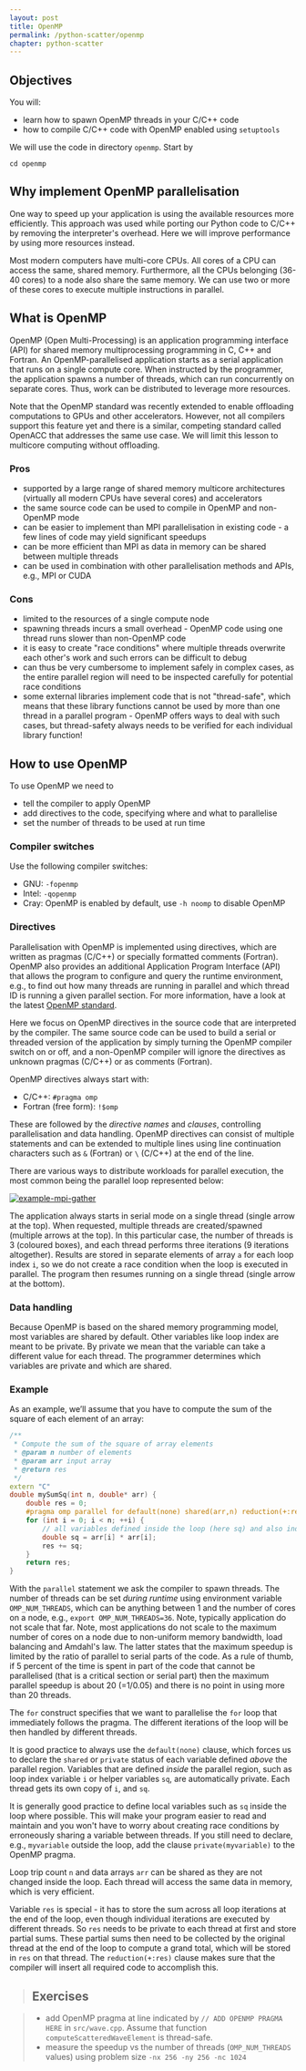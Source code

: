 ```yaml
---
layout: post
title: OpenMP
permalink: /python-scatter/openmp
chapter: python-scatter
---
```


## Objectives

You will:

* learn how to spawn OpenMP threads in your C/C++ code
* how to compile C/C++ code with OpenMP enabled using `setuptools`

We will use the code in directory `openmp`. Start by
```
cd openmp
```

## Why implement OpenMP parallelisation

One way to speed up your application is using the available resources more efficiently. This approach was used while porting our Python code to C/C++ by removing the interpreter's overhead. Here we will improve performance by using more resources instead.

Most modern computers have multi-core CPUs. All cores of a CPU can access the same, shared memory. Furthermore, all the CPUs belonging (36-40 cores) to a node also share the same memory. We can use two or more of these cores to execute multiple instructions in parallel.

## What is OpenMP

OpenMP (Open Multi-Processing) is an application programming interface (API) for shared memory multiprocessing programming in C, C++ and Fortran.  An OpenMP-parallelised application starts as a serial application that runs on a single compute core. When instructed by the programmer, the application spawns a number of threads, which can run concurrently on separate cores. Thus, work can be distributed to leverage more resources.

Note that the OpenMP standard was recently extended to enable offloading computations to GPUs and other accelerators. However, not all compilers support this feature yet and there is a similar, competing standard called OpenACC that addresses the same use case. We will limit this lesson to multicore computing without offloading.

### Pros

* supported by a large range of shared memory multicore architectures (virtually all modern CPUs have several cores) and accelerators
* the same source code can be used to compile in OpenMP and non-OpenMP mode
* can be easier to implement than MPI parallelisation in existing code - a few lines of code may yield significant speedups
* can be more efficient than MPI as data in memory can be shared between multiple threads
* can be used in combination with other parallelisation methods and APIs, e.g., MPI or CUDA

### Cons

* limited to the resources of a single compute node
* spawning threads incurs a small overhead - OpenMP code using one thread runs slower than non-OpenMP code
* it is easy to create "race conditions" where multiple threads overwrite each other's work and such errors can be difficult to debug
* can thus be very cumbersome to implement safely in complex cases, as the entire parallel region will need to be inspected carefully for potential race conditions
* some external libraries implement code that is not "thread-safe", which means that these library functions cannot be used by more than one thread in a parallel program - OpenMP offers ways to deal with such cases, but thread-safety always needs to be verified for each individual library function!

## How to use OpenMP

To use OpenMP we need to
* tell the compiler to apply OpenMP
* add directives to the code, specifying where and what to parallelise
* set the number of threads to be used at run time

### Compiler switches

Use the following compiler switches:
* GNU: `-fopenmp`
* Intel: `-qopenmp`
* Cray: OpenMP is enabled by default, use `-h noomp` to disable OpenMP

### Directives

Parallelisation with OpenMP is implemented using directives, which are written as pragmas (C/C++) or specially formatted comments (Fortran). OpenMP also provides an additional Application Program Interface (API) that allows the program to configure and query the runtime environment, e.g., to find out how many threads are running in parallel and which thread ID is running a given parallel section. For more information, have a look at the latest [OpenMP standard](https://www.openmp.org/wp-content/uploads/openmp-4.5.pdf).

Here we focus on OpenMP directives in the source code that are interpreted by the compiler. The same source code can be used to build a serial or threaded version of the application by simply turning the OpenMP compiler switch on or off, and a non-OpenMP compiler will ignore the directives as unknown pragmas (C/C++) or as comments (Fortran).

OpenMP directives always start with:
* C/C++: `#pragma omp`
* Fortran (free form): `!$omp`

These are followed by the _directive names_ and _clauses_, controlling parallelisation and data handling. OpenMP directives can consist of multiple statements and can be extended to multiple lines using line continuation characters such as `&` (Fortran) or `\` (C/C++) at the end of the line.

There are various ways to distribute workloads for parallel execution, the most common being the parallel loop represented below:

[![example-mpi-gather](images/example_omp_threads.png)](images/example_omp_threads.png)

The application always starts in serial mode on a single thread (single arrow at the top). When requested, multiple threads are created/spawned (multiple arrows at the top). In this particular case, the number of threads is 3 (coloured boxes), and each thread performs three iterations (9 iterations altogether). Results are stored in separate elements of array `a` for each loop index `i`, so we do not create a race condition when the loop is executed in parallel. The program then resumes running on a single thread (single arrow at the bottom).

### Data handling
Because OpenMP is based on the shared memory programming model, most variables are shared by default. Other variables like loop index are meant to be private. By private we mean that the variable can take a different value for each thread. The programmer determines which variables are private and which are shared.

### Example
As an example, we’ll assume that you have to compute the sum of the square of each element of an array:
```cpp
/**
 * Compute the sum of the square of array elements
 * @param n number of elements
 * @param arr input array
 * @return res
 */
extern "C"
double mySumSq(int n, double* arr) {
    double res = 0;
    #pragma omp parallel for default(none) shared(arr,n) reduction(+:res)
    for (int i = 0; i < n; ++i) {
        // all variables defined inside the loop (here sq) and also index i are private
        double sq = arr[i] * arr[i];
        res += sq;
    }
    return res;
}
```

With the `parallel` statement we ask the compiler to spawn threads. The number of threads can be set *during runtime* using environment variable `OMP_NUM_THREADS`, which can be anything between 1 and the number of cores on a node, e.g., `export OMP_NUM_THREADS=36`. Note, typically application do not scale that far. 
Note, most applications do not scale to the maximum number of cores on a node due to non-uniform memory bandwidth, load balancing and Amdahl's law. The latter states that the maximum speedup is limited by the ratio of parallel to serial parts of the code. As a rule of thumb, if 5 percent of the time is spent in part of the code that cannot be parallelised (that is a critical section or serial part) then the maximum parallel speedup is about 20 (=1/0.05) and there is no point in using more than 20 threads.

The `for` construct specifies that we want to parallelise the `for` loop that immediately follows the pragma. The different iterations of the loop will be then handled by different threads.

It is good practice to always use the `default(none)` clause, which forces us to declare the `shared` or `private` status of each variable defined _above_ the parallel region. Variables that are defined _inside_ the parallel region, such as loop index variable `i` or helper variables `sq`, are automatically private. Each thread gets its own copy of `i`, and `sq`.

It is generally good practice to define local variables such as `sq` inside the loop where possible. This will make your program easier to read and maintain and you won't have to worry about creating race conditions by erroneously sharing a variable between threads. If you still need to declare, e.g., `myvariable` outside the loop, add the clause `private(myvariable)` to the OpenMP pragma.

Loop trip count `n` and data arrays `arr` can be shared as they are not changed inside the loop. Each thread will access the same data in memory, which is very efficient.

Variable `res` is special - it has to store the sum across all loop iterations at the end of the loop, even though individual iterations are executed by different threads. So `res` needs to be private to each thread at first and store partial sums. These partial sums then need to be collected by the original thread at the end of the loop to compute a grand total, which will be stored in `res` on that thread. The `reduction(+:res)` clause makes sure that the compiler will insert all required code to accomplish this.

> ## Exercises

> * add OpenMP pragma at line indicated by `// ADD OPENMP PRAGMA HERE` in `src/wave.cpp`. Assume that function `computeScatteredWaveElement` is thread-safe.
> * measure the speedup vs the number of threads (`OMP_NUM_THREADS` values) using problem size `-nx 256 -ny 256 -nc 1024`
